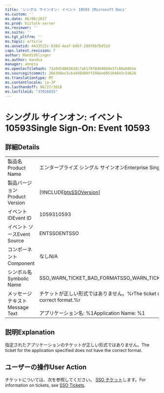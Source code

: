 ```yaml
---
title: 'シングル サインオン: イベント 10593 |Microsoft Docs'
ms.custom: ''
ms.date: 06/08/2017
ms.prod: biztalk-server
ms.reviewer: ''
ms.suite: ''
ms.tgt_pltfrm: ''
ms.topic: article
ms.assetid: 4433522c-038d-4eaf-b9b7-19df8b7bd52d
caps.latest.revision: 7
author: MandiOhlinger
ms.author: mandia
manager: anneta
ms.openlocfilehash: 73a9d5486583dc7a6170f84046b9e3fc00a6665e
ms.sourcegitcommit: 266308ec5c6a9d8d80ff298ee6051b4843c5d626
ms.translationtype: MT
ms.contentlocale: ja-JP
ms.lasthandoff: 06/27/2018
ms.locfileid: "37016015"
---
```

# <a name="single-sign-on-event-10593"></a><span data-ttu-id="29af5-102">シングル サインオン: イベント 10593</span><span class="sxs-lookup"><span data-stu-id="29af5-102">Single Sign-On: Event 10593</span></span>
## <a name="details"></a><span data-ttu-id="29af5-103">詳細</span><span class="sxs-lookup"><span data-stu-id="29af5-103">Details</span></span>  
  
|                 |                                                                                 |
|-----------------|---------------------------------------------------------------------------------|
|  <span data-ttu-id="29af5-104">製品名</span><span class="sxs-lookup"><span data-stu-id="29af5-104">Product Name</span></span>   |                            <span data-ttu-id="29af5-105">エンタープライズ シングル サインオン</span><span class="sxs-lookup"><span data-stu-id="29af5-105">Enterprise Single Sign-On</span></span>                            |
| <span data-ttu-id="29af5-106">製品バージョン</span><span class="sxs-lookup"><span data-stu-id="29af5-106">Product Version</span></span> |           [!INCLUDE[btsSSOVersion](../includes/btsssoversion-md.md)]            |
|    <span data-ttu-id="29af5-107">イベント ID</span><span class="sxs-lookup"><span data-stu-id="29af5-107">Event ID</span></span>     |                                      <span data-ttu-id="29af5-108">10593</span><span class="sxs-lookup"><span data-stu-id="29af5-108">10593</span></span>                                      |
|  <span data-ttu-id="29af5-109">イベント ソース</span><span class="sxs-lookup"><span data-stu-id="29af5-109">Event Source</span></span>   |                                     <span data-ttu-id="29af5-110">ENTSSO</span><span class="sxs-lookup"><span data-stu-id="29af5-110">ENTSSO</span></span>                                      |
|    <span data-ttu-id="29af5-111">コンポーネント</span><span class="sxs-lookup"><span data-stu-id="29af5-111">Component</span></span>    |                                       <span data-ttu-id="29af5-112">なし</span><span class="sxs-lookup"><span data-stu-id="29af5-112">N/A</span></span>                                       |
|  <span data-ttu-id="29af5-113">シンボル名</span><span class="sxs-lookup"><span data-stu-id="29af5-113">Symbolic Name</span></span>  |                           <span data-ttu-id="29af5-114">SSO_WARN_TICKET_BAD_FORMAT</span><span class="sxs-lookup"><span data-stu-id="29af5-114">SSO_WARN_TICKET_BAD_FORMAT</span></span>                            |
|  <span data-ttu-id="29af5-115">メッセージ テキスト</span><span class="sxs-lookup"><span data-stu-id="29af5-115">Message Text</span></span>   | <span data-ttu-id="29af5-116">チケットが正しい形式ではありません。%r</span><span class="sxs-lookup"><span data-stu-id="29af5-116">The ticket does not have the correct format.%r</span></span><br /><br /> <span data-ttu-id="29af5-117">アプリケーション名: %1</span><span class="sxs-lookup"><span data-stu-id="29af5-117">Application Name: %1</span></span> |
  
## <a name="explanation"></a><span data-ttu-id="29af5-118">説明</span><span class="sxs-lookup"><span data-stu-id="29af5-118">Explanation</span></span>  
 <span data-ttu-id="29af5-119">指定されたアプリケーションのチケットが正しい形式ではありません。</span><span class="sxs-lookup"><span data-stu-id="29af5-119">The ticket for the application specified does not have the correct format.</span></span>  
  
## <a name="user-action"></a><span data-ttu-id="29af5-120">ユーザーの操作</span><span class="sxs-lookup"><span data-stu-id="29af5-120">User Action</span></span>  
 <span data-ttu-id="29af5-121">チケットについては、次を参照してください。 [SSO チケット](../core/sso-tickets.md)します。</span><span class="sxs-lookup"><span data-stu-id="29af5-121">For information on tickets, see [SSO Tickets](../core/sso-tickets.md).</span></span>